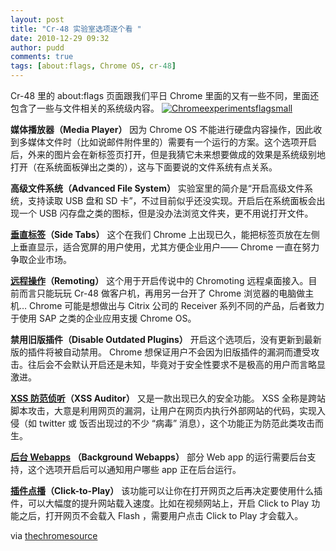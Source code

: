 ```yaml
---
layout: post
title: "Cr-48 实验室选项逐个看 "
date: 2010-12-29 09:32
author: pudd
comments: true
tags: [about:flags, Chrome OS, cr-48]
---
```

Cr-48 里的 about:flags 页面跟我们平日 Chrome 里面的又有一些不同，里面还包含了一些与文件相关的系统级内容。
<a href="http://img.chromi.org/2010/12/Chromeexperimentsflagsmall.png">![](http://img.chromi.org/2010/12/Chromeexperimentsflagsmall.png "Chromeexperimentsflagsmall")</a>

**媒体播放器（Media Player）**
因为 Chrome OS 不能进行硬盘内容操作，因此收到多媒体文件时（比如说邮件附件里的）需要有一个运行的方案。这个选项开启后，外来的图片会在新标签页打开，但是我猜它未来想要做成的效果是系统级别地打开（在系统面板弹出之类的），这与下面要说的文件系统有点关系。

**高级文件系统（Advanced File System）**
实验室里的简介是“开启高级文件系统，支持读取 USB 盘和 SD 卡”，不过目前似乎还没实现。开启后在系统面板会出现一个 USB 闪存盘之类的图标，但是没办法浏览文件夹，更不用说打开文件。

**[垂直标签](http://www.chromi.org/archives/6893)（Side Tabs）**
这个在我们 Chrome 上出现已久，能把标签页放在左侧上垂直显示，适合宽屏的用户使用，尤其方便企业用户—— Chrome 一直在努力争取企业市场。

**[远程操作](http://www.chromi.org/archives/6584)（Remoting）**
这个用于开启传说中的 Chromoting 远程桌面接入。目前而言只能玩玩 Cr-48 做客户机，再用另一台开了 Chrome 浏览器的电脑做主机…
Chrome 可能是想做出与 Citrix 公司的 Receiver 系列不同的产品，后者致力于使用 SAP 之类的企业应用支援 Chrome OS。

**禁用旧版插件（Disable Outdated Plugins）**
开启这个选项后，没有更新到最新版的插件将被自动禁用。
Chrome 想保证用户不会因为旧版插件的漏洞而遭受攻击。往后会不会默认开启还是未知，毕竟对于安全性要求不是极高的用户而言略显激进。

**[XSS 防范侦听](http://www.chromi.org/archives/7934)（XSS Auditor）**
又是一款出现已久的安全功能。
XSS 全称是跨站脚本攻击，大意是利用网页的漏洞，让用户在网页内执行外部网站的代码，实现入侵（如 twitter 或 饭否出现过的不少 “病毒” 消息），这个功能正为防范此类攻击而生。

**[后台 Webapps](http://www.chromi.org/archives/7976) （Background Webapps）**
部分 Web app 的运行需要后台支持，这个选项开启后可以通知用户哪些 app 正在后台运行。

**[插件点播](http://www.chromi.org/archives/8430)（Click-to-Play）**
该功能可以让你在打开网页之后再决定要使用什么插件，可以大幅度的提升网站载入速度。比如在视频网站上，开启 Click to Play 功能之后，打开网页不会载入 Flash ，需要用户点击 Click to Play 才会载入。

via [thechromesource](http://www.thechromesource.com/aboutflags-in-chrome-os/)

